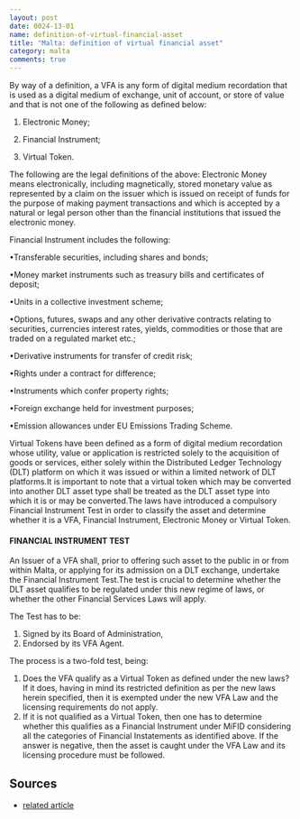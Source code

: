 ```yaml
---
layout: post
date: 0024-13-01
name: definition-of-virtual-financial-asset
title: "Malta: definition of virtual financial asset"
category: malta
comments: true
---
```


By way of a definition, a VFA is any form of digital medium recordation that is used as a digital medium of exchange, unit of account, or store of value and that is not one of the following as defined below:

1.	Electronic Money;

2.	Financial Instrument;

3.	Virtual Token.

The following are the legal definitions of the above:
Electronic Money means electronically, including magnetically, stored monetary value as represented by a claim on the issuer which is issued on receipt of funds for the purpose of making payment transactions and which is accepted by a natural or legal person other than the financial institutions that issued the electronic money.

Financial Instrument includes the following:

•Transferable securities, including shares and bonds;

•Money market instruments such as treasury bills and certificates of deposit;

•Units in a collective investment scheme;

•Options, futures, swaps and any other derivative contracts relating to securities, currencies interest rates, yields, commodities or those that are traded on a regulated market etc.;

•Derivative instruments for transfer of credit risk;

•Rights under a contract for difference;

•Instruments which confer property rights;

•Foreign exchange held for investment purposes; 

•Emission allowances under EU Emissions Trading Scheme.

Virtual Tokens have been defined as a form of digital medium recordation whose utility, value or application is restricted solely to the acquisition of goods or services, either solely within the Distributed Ledger Technology (DLT) platform on which it was issued or within a limited network of DLT platforms.It is important to note that a virtual token which may be converted into another DLT asset type shall be treated as the DLT asset type into which it is or may be converted.The laws have introduced a compulsory Financial Instrument Test in order to classify the asset and determine whether it is a VFA, Financial Instrument, Electronic Money or Virtual Token.

#### FINANCIAL INSTRUMENT TEST
An Issuer of a VFA shall, prior to offering such asset to the public in or from within Malta, or applying for its admission on a DLT exchange, undertake the Financial Instrument Test.The test is crucial to determine whether the DLT asset qualifies to be regulated under this new regime of laws, or whether the other Financial Services Laws will apply.

The Test has to be:
1.	Signed by its Board of Administration, 
2.	Endorsed by its VFA Agent.

The process is a two-fold test, being:
1.	Does the VFA qualify as a Virtual Token as defined under the new laws? If it does, having in mind its restricted definition as per the new laws herein specified, then it is exempted under the new VFA Law and the licensing requirements do not apply.
2.	If it is not qualified as a Virtual Token, then one has to determine whether this qualifies as a Financial Instrument under MiFID considering all the categories of Financial Instatements as identified above. If the answer is negative, then the asset is caught under the VFA Law and its licensing procedure must be followed.

Sources
---

* [related article](http://www.mondaq.com/x/766274/fin+tech/ICOs+The+New+Legislation+Updated+4th+Edition)
